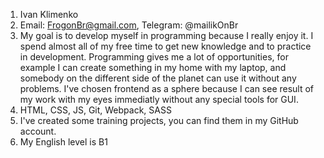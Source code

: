1. Ivan Klimenko
2. Email: FrogonBr@gmail.com, Telegram: @mailikOnBr
3. My goal is to develop myself in programming because I really enjoy it. I spend almost all of my free time to get new knowledge and to practice in development. Programming gives me a lot of opportunities, for example I can create something in my home with my laptop, and somebody on the different side of the planet can use it without any problems. I've chosen frontend as a sphere because I can see result of my work with my eyes immediatly without any special tools for GUI.
4. HTML, CSS, JS, Git, Webpack, SASS
5. I've created some training projects, you can find them in my GitHub account.
6. My English level is B1